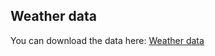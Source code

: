 
<html>
<head>
<meta charset="utf-8">

<h2>Weather data</h2>
You can download the data here: <a href="https://portland-my.sharepoint.com/:u:/g/personal/yaodonghe2-c_ad_cityu_edu_hk/EdvynnO80YdEomlnM9NsRo8BZm2lg_eB6dZ1TTXTav-kyg?e=izHEFd">Weather data</a>
